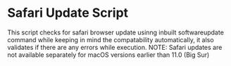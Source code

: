 # Safari Update Script

This script checks for safari browser update usinng inbuilt softwareupdate command while keeping in mind the compatability automatically,
it also validates if there are any errors while execution.
NOTE: Safari updates are not available separately for macOS versions earlier than 11.0 (Big Sur)
